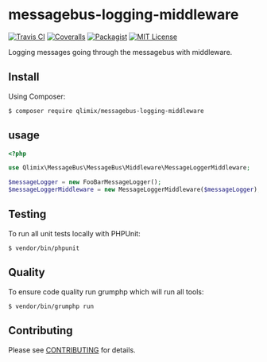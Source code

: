 # messagebus-logging-middleware

[![Travis CI](https://api.travis-ci.org/qlimix/messagebus-logging-middleware.svg?branch=master)](https://travis-ci.org/qlimix/messagebus-logging-middleware)
[![Coveralls](https://img.shields.io/coveralls/github/qlimix/messagebus-logging-middleware.svg)](https://coveralls.io/github/qlimix/messagebus-logging-middleware)
[![Packagist](https://img.shields.io/packagist/v/qlimix/messagebus-logging-middleware.svg)](https://packagist.org/packages/qlimix/messagebus-logging-middleware)
[![MIT License](https://img.shields.io/badge/license-MIT-brightgreen.svg)](https://github.com/qlimix/messagebus-logging-middleware/blob/master/LICENSE)

Logging messages going through the messagebus with middleware.

## Install

Using Composer:

~~~
$ composer require qlimix/messagebus-logging-middleware
~~~

## usage
```php
<?php

use Qlimix\MessageBus\MessageBus\Middleware\MessageLoggerMiddleware;

$messageLogger = new FooBarMessageLogger();
$messageLoggerMiddleware = new MessageLoggerMiddleware($messageLogger);
```

## Testing
To run all unit tests locally with PHPUnit:

~~~
$ vendor/bin/phpunit
~~~

## Quality
To ensure code quality run grumphp which will run all tools:

~~~
$ vendor/bin/grumphp run
~~~

## Contributing

Please see [CONTRIBUTING](CONTRIBUTING.md) for details.
